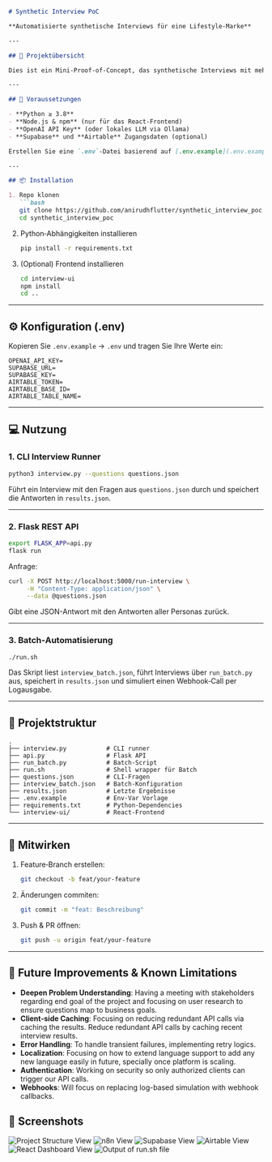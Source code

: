 ````markdown
# Synthetic Interview PoC

**Automatisierte synthetische Interviews für eine Lifestyle‑Marke**

---

## 🚀 Projektübersicht

Dies ist ein Mini‑Proof‑of‑Concept, das synthetische Interviews mit mehreren KI‑Personas durchführt, die Ergebnisse speichert und sowohl über eine CLI als auch eine REST‑API bereitstellt. Zusätzlich gibt es ein cron‑geeignetes Batch‑Skript zur Automatisierung.

---

## 🔧 Voraussetzungen

- **Python ≥ 3.8**  
- **Node.js & npm** (nur für das React‑Frontend)  
- **OpenAI API Key** (oder lokales LLM via Ollama)  
- **Supabase** und **Airtable** Zugangsdaten (optional)  

Erstellen Sie eine `.env`-Datei basierend auf [.env.example](.env.example).

---

## 📦 Installation

1. Repo klonen  
   ```bash
   git clone https://github.com/anirudhflutter/synthetic_interview_poc.git
   cd synthetic_interview_poc
````

2. Python‑Abhängigkeiten installieren

   ```bash
   pip install -r requirements.txt
   ```

3. (Optional) Frontend installieren

   ```bash
   cd interview-ui
   npm install
   cd ..
   ```

---

## ⚙️ Konfiguration (.env)

Kopieren Sie `.env.example` → `.env` und tragen Sie Ihre Werte ein:

```dotenv
OPENAI_API_KEY=
SUPABASE_URL=
SUPABASE_KEY=
AIRTABLE_TOKEN=
AIRTABLE_BASE_ID=
AIRTABLE_TABLE_NAME=
```

---

## 💻 Nutzung

### 1. CLI Interview Runner

```bash
python3 interview.py --questions questions.json
```

Führt ein Interview mit den Fragen aus `questions.json` durch und speichert die Antworten in `results.json`.

---

### 2. Flask REST API

```bash
export FLASK_APP=api.py
flask run
```

Anfrage:

```bash
curl -X POST http://localhost:5000/run-interview \
     -H "Content-Type: application/json" \
     --data @questions.json
```

Gibt eine JSON-Antwort mit den Antworten aller Personas zurück.

---

### 3. Batch‑Automatisierung

```bash
./run.sh
```

Das Skript liest `interview_batch.json`, führt Interviews über `run_batch.py` aus, speichert in `results.json` und simuliert einen Webhook‑Call per Logausgabe.

---

## 📂 Projektstruktur

```
.
├── interview.py           # CLI runner
├── api.py                 # Flask API
├── run_batch.py           # Batch‑Script
├── run.sh                 # Shell wrapper für Batch
├── questions.json         # CLI‑Fragen
├── interview_batch.json   # Batch‑Konfiguration
├── results.json           # Letzte Ergebnisse
├── .env.example           # Env‑Var Vorlage
├── requirements.txt       # Python‑Dependencies
└── interview-ui/          # React‑Frontend
```

---

## 🤝 Mitwirken

1. Feature‑Branch erstellen:

   ```bash
   git checkout -b feat/your-feature
   ```
2. Änderungen commiten:

   ```bash
   git commit -m "feat: Beschreibung"
   ```
3. Push & PR öffnen:

   ```bash
   git push -u origin feat/your-feature
   ```

---

## 🔮 Future Improvements & Known Limitations

* **Deepen Problem Understanding**: Having a meeting with stakeholders regarding end goal of the project and focusing on user research to ensure questions map to business goals.
* **Client‑side Caching**: Focusing on reducing redundant API calls via caching the results. Reduce redundant API calls by caching recent interview results.
* **Error Handling**: To handle transient failures, implementing retry logics.
* **Localization**: Focusing on how to extend language support to add any new language easily in future, specially once platform is scaling.
* **Authentication**: Working on security so only authorized clients can trigger our API calls. 
* **Webhooks**: Will focus on replacing log-based simulation with webhook callbacks.

## 📸 Screenshots

![Project Structure View](assets/project_structure_screenshot.png)
![n8n View](assets/n8n_execution_screenshot.png)
![Supabase View](assets/supabase_screenshot.png)
![Airtable View](assets/airtable_screenshot.png)
![React Dashboard View](assets/react_dashboard_screenshot.png)
![Output of run.sh file](assets/output_of_runsh_file_screenshot.png)